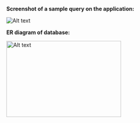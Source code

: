 **Screenshot of a sample query on the application:**

![Alt text](https://github.com/Rakshith-Ram/LLM_SQL_generator/blob/main/SQL-Query-Generator.png)


**ER diagram of database:**

<img src="https://github.com/Rakshith-Ram/LLM_SQL_generator/blob/main/er_dig.png" alt="Alt text" width="300" height="200">

